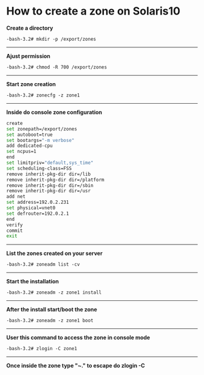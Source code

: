 # How to create a zone on Solaris10

**Create a directory**
```console
-bash-3.2# mkdir -p /export/zones
```

---

**Ajust permission**
```console
-bash-3.2# chmod -R 700 /export/zones
```

---

**Start zone creation**
```console
-bash-3.2# zonecfg -z zone1
```

---

**Inside do console zone configuration**
```bash
create
set zonepath=/export/zones
set autoboot=true
set bootargs="-m verbose"
add dedicated-cpu    
set ncpus=1
end
set limitpriv="default,sys_time"
set scheduling-class=FSS
remove inherit-pkg-dir dir=/lib
remove inherit-pkg-dir dir=/platform
remove inherit-pkg-dir dir=/sbin
remove inherit-pkg-dir dir=/usr
add net
set address=192.0.2.231
set physical=vnet0
set defrouter=192.0.2.1
end
verify
commit
exit
```

---

**List the zones created on your server**
```console
-bash-3.2# zoneadm list -cv
```

---

**Start the installation**
```console
-bash-3.2# zoneadm -z zone1 install 
```

---

**After the install start/boot the zone**
```console
-bash-3.2# zoneadm -z zone1 boot 
```

---

**User this command to access the zone in console mode**
```console
-bash-3.2# zlogin -C zone1
```

---

**Once inside the zone type "~." to escape do zlogin -C**

